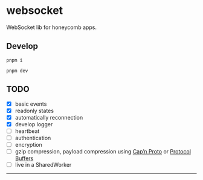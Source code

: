 # websocket
WebSocket lib for honeycomb apps.

## Develop
```shell
pnpm i
```

```shell
pnpm dev
```

## TODO
- [x] basic events
- [x] readonly states
- [x] automatically reconnection
- [x] develop logger
- [ ] heartbeat
- [ ] authentication
- [ ] encryption
- [ ] gzip compression, payload compression using [Cap’n Proto] or [Protocol Buffers]
- [ ] live in a SharedWorker

---
[Cap’n Proto]: https://capnproto.org/otherlang.html
[Protocol Buffers]: https://developers.google.com/protocol-buffers
